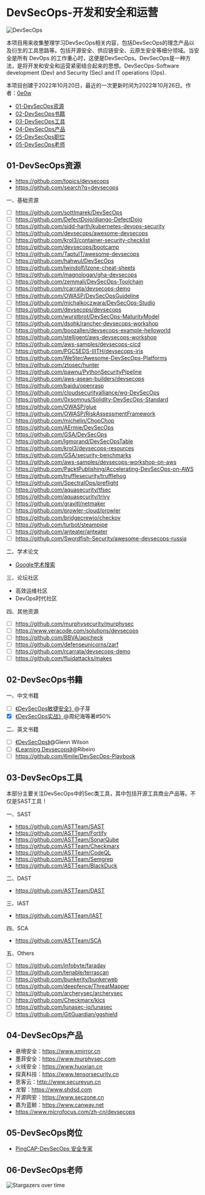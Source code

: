 # DevSecOps-开发和安全和运营

![DevSecOps](https://socialify.git.ci/ASTTeam/DevSecOps/image?description=1&font=Inter&forks=1&issues=1&name=1&owner=1&pattern=Floating%20Cogs&pulls=1&stargazers=1&theme=Light)

本项目用来收集整理学习DevSecOps相关内容，包括DevSecOps的理念产品以及衍生的工具思路等。包括开源安全、供应链安全、云原生安全等细分领域。当安全是所有 DevOps 的工作重心时，这便是DevSecOps。DevSecOps是一种方法，是将开发和安全和运营紧密结合起来的思想。DevSecOps-Software development (Dev) and Security (Sec) and IT operations (Ops).

本项目创建于2022年10月20日，最近的一次更新时间为2022年10月26日。作者：[0e0w](https://github.com/0e0w/DevOps)

- [01-DevSecOps资源]()
- [02-DevSecOps书籍]()
- [03-DevSecOps工具]()
- [04-DevSecOps产品]()
- [05-DevSecOps职位]()
- [05-DevSecOps老师]()

## 01-DevSecOps资源

- https://github.com/topics/devsecops
- https://github.com/search?q=devsecops

一、基础资源
- [ ] https://github.com/sottlmarek/DevSecOps
- [ ] https://github.com/DefectDojo/django-DefectDojo
- [ ] https://github.com/sidd-harth/kubernetes-devops-security
- [ ] https://github.com/devsecops/awesome-devsecops
- [ ] https://github.com/krol3/container-security-checklist
- [ ] https://github.com/devsecops/bootcamp
- [ ] https://github.com/TaptuIT/awesome-devsecops
- [ ] https://github.com/hahwul/DevSecOps
- [ ] https://github.com/lwindolf/lzone-cheat-sheets
- [ ] https://github.com/magnologan/gha-devsecops
- [ ] https://github.com/zemmali/DevSecOps-Toolchain
- [ ] https://github.com/rcarrata/devsecops-demo
- [ ] https://github.com/OWASP/DevSecOpsGuideline
- [ ] https://github.com/michalkoczwara/DevSecOps-Studio
- [ ] https://github.com/devsecops/devsecops
- [ ] https://github.com/wurstbrot/DevSecOps-MaturityModel
- [ ] https://github.com/dsohk/rancher-devsecops-workshop
- [ ] https://github.com/boozallen/devsecops-example-helloworld
- [ ] https://github.com/stelligent/aws-devsecops-workshop
- [ ] https://github.com/aws-samples/devsecops-cicd
- [ ] https://github.com/PGCSEDS-IIITH/devsecops-iris
- [ ] https://github.com/We5ter/Awesome-DevSecOps-Platforms
- [ ] https://github.com/ztosec/hunter
- [ ] https://github.com/pawnu/PythonSecurityPipeline
- [ ] https://github.com/aws-asean-builders/devsecops
- [ ] https://github.com/baidu/openrasp
- [ ] https://github.com/cloudsecurityalliance/wg-DevSecOps
- [ ] https://github.com/0xsomnus/Solidity-DevSecOps-Standard
- [ ] https://github.com/OWASP/glue
- [ ] https://github.com/OWASP/RiskAssessmentFramework
- [ ] https://github.com/michelin/ChopChop
- [ ] https://github.com/AErmie/DevSecOps
- [ ] https://github.com/GSA/DevSecOps
- [ ] https://github.com/lgmorand/DevSecOpsTable
- [ ] https://github.com/krol3/devsecops-resources
- [ ] https://github.com/GSA/security-benchmarks
- [ ] https://github.com/aws-samples/devsecops-workshop-on-aws
- [ ] https://github.com/PacktPublishing/Accelerating-DevSecOps-on-AWS
- [ ] https://github.com/trufflesecurity/trufflehog
- [ ] https://github.com/SpectralOps/preflight
- [ ] https://github.com/aquasecurity/tfsec
- [ ] https://github.com/aquasecurity/trivy
- [ ] https://github.com/gravitl/netmaker
- [ ] https://github.com/prowler-cloud/prowler
- [ ] https://github.com/bridgecrewio/checkov
- [ ] https://github.com/turbot/steampipe
- [ ] https://github.com/anteater/anteater
- [ ] https://github.com/Swordfish-Security/awesome-devsecops-russia

二、学术论文

- [Google学术搜索](https://scholar.google.com.hk/scholar?hl=zh-CN&as_sdt=0%2C5&q=devsecops&btnG=)

三、论坛社区

- 高效运维社区
- DevOps时代社区

四、其他资源
- [ ] https://github.com/murphysecurity/murphysec
- [ ] https://www.veracode.com/solutions/devsecops
- [ ] https://github.com/BBVA/apicheck
- [ ] https://github.com/defenseunicorns/zarf
- [ ] https://github.com/rcarrata/devsecops-demo
- [ ] https://github.com/fluidattacks/makes

## 02-DevSecOps书籍

一、中文书籍
- [ ] [《DevSecOps敏捷安全》](https://item.jd.com/13272303.html)@子芽
- [x] [《DevSecOps实战》](https://item.jd.com/13016425.html)@周纪海等著#50%

二、英文书籍
- [ ] [《DevSecOps》](https://item.jd.com/10028188284125.html)@Glenn Wilson
- [ ] [《Learning Devsecops》](https://item.jd.com/10040874594859.html)@Ribeiro
- [ ] https://github.com/6mile/DevSecOps-Playbook

## 03-DevSecOps工具

本部分主要关注DevSecOps中的Sec类工具，其中包括开源工具商业产品等。不仅是SAST工具！

一、SAST
- https://github.com/ASTTeam/SAST
- https://github.com/ASTTeam/Fortify
- https://github.com/ASTTeam/SonarQube
- https://github.com/ASTTeam/Checkmarx
- https://github.com/ASTTeam/CodeQL
- https://github.com/ASTTeam/Semgrep
- https://github.com/ASTTeam/BlackDuck

二、DAST
- https://github.com/ASTTeam/DAST

三、IAST
- https://github.com/ASTTeam/IAST

四、SCA
- https://github.com/ASTTeam/SCA

五、Others
- [ ] https://github.com/infobyte/faraday
- [ ] https://github.com/tenable/terrascan
- [ ] https://github.com/bunkerity/bunkerweb
- [ ] https://github.com/deepfence/ThreatMapper
- [ ] https://github.com/archerysec/archerysec
- [ ] https://github.com/Checkmarx/kics
- [ ] https://github.com/lunasec-io/lunasec
- [ ] https://github.com/GitGuardian/ggshield

## 04-DevSecOps产品

- 悬境安全：https://www.xmirror.cn
- 墨菲安全：https://www.murphysec.com
- 火线安全：https://www.huoxian.cn
- 探真科技：https://www.tensorsecurity.cn
- 思客云：http://www.secureyun.cn
- 龙智：https://www.shdsd.com
- 开源网安：https://www.seczone.cn
- 嘉为蓝鲸：https://www.canway.net
- https://www.microfocus.com/zh-cn/devsecops

## 05-DevSecOps岗位

- [PingCAP-DevSecOps 安全专家](https://careers.pingcap.com/apply/pingcap/39950/#/job/3a7c73a4-cbd3-4381-bd68-8e5291710cf8)

## 06-DevSecOps老师

![Stargazers over time](https://starchart.cc//ASTTeam/DevSecOps.svg)
